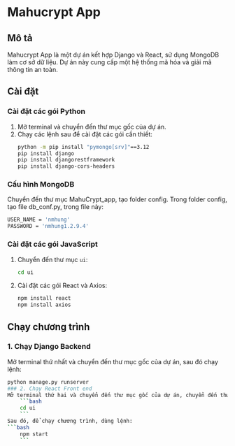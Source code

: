# Mahucrypt App

## Mô tả
Mahucrypt App là một dự án kết hợp Django và React, sử dụng MongoDB làm cơ sở dữ liệu. Dự án này cung cấp một hệ thống mã hóa và giải mã thông tin an toàn.

## Cài đặt

### Cài đặt các gói Python
1. Mở terminal và chuyển đến thư mục gốc của dự án.
2. Chạy các lệnh sau để cài đặt các gói cần thiết:
    ```bash
    python -m pip install "pymongo[srv]"==3.12
    pip install django
    pip install djangorestframework
    pip install django-cors-headers
    ```
### Cấu hình MongoDB
Chuyển đến thư mục MahuCrypt_app, tạo folder config. Trong folder config, tạo file db_conf.py, trong file này:
```bash
USER_NAME = 'nmhung'
PASSWORD = 'nmhung1.2.9.4'
```

### Cài đặt các gói JavaScript
1. Chuyển đến thư mục `ui`:
    ```bash
    cd ui
    ```
2. Cài đặt các gói React và Axios:
    ```bash
    npm install react
    npm install axios
    ```
## Chạy chương trình

### 1. Chạy Django Backend
Mở terminal thứ nhất và chuyển đến thư mục gốc của dự án, sau đó chạy lệnh:
```bash
python manage.py runserver
### 2. Chạy React Front end
Mở terminal thứ hai và chuyển đến thư mục gốc của dự án, chuyển đến thư mục `ui`:
    ```bash
    cd ui
    ```
Sau đó, để chạy chương trình, dùng lệnh:
```bash
    npm start
    ```


